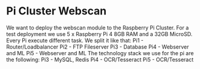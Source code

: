 # Pi Cluster Webscan

We want to deploy the webscan module to the Raspberry Pi Cluster.
For a test deployment we use 5 x Raspberry Pi 4 8GB RAM and a 32GB MicroSD.
Every Pi execute different task. We split it like that:
Pi1 - Router/Loadbalancer
Pi2 - FTP Fileserver
Pi3 - Database
Pi4 - Webserver and ML
Pi5 - Webserver and ML
The technology stack we use for the pi are the following:
Pi3 - MySQL, Redis
Pi4 - OCR/Tesseract
Pi5 - OCR/Tesseract